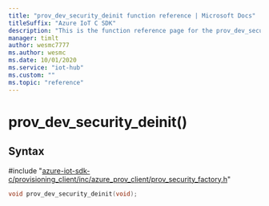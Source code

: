 ```yaml
---                             
title: "prov_dev_security_deinit function reference | Microsoft Docs" 
titleSuffix: "Azure IoT C SDK"            
description: "This is the function reference page for the prov_dev_security_deinit() function in the Azure IoT C SDK. This SDK is used with Azure IoT Hub and Azure IoT Hub Device Provisioning Service"            
manager: timlt                 
author: wesmc7777              
ms.author: wesmc               
ms.date: 10/01/2020                    
ms.service: "iot-hub"             
ms.custom: ""                
ms.topic: "reference"        
---                            
```


# prov_dev_security_deinit()

## Syntax

\#include "[azure-iot-sdk-c/provisioning_client/inc/azure_prov_client/prov_security_factory.h](../prov-security-factory-h.md)"  
```C
void prov_dev_security_deinit(void);
```

